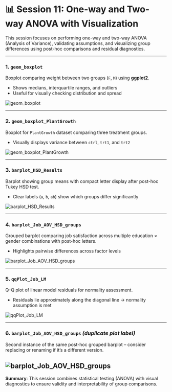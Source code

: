 # 📊 Session 11: One-way and Two-way ANOVA with Visualization

This session focuses on performing one-way and two-way ANOVA (Analysis of Variance), validating assumptions, and visualizing group differences using post-hoc comparisons and residual diagnostics.

---

### 1. `geom_boxplot`

Boxplot comparing weight between two groups (`F`, `M`) using **ggplot2**.

- Shows medians, interquartile ranges, and outliers  
- Useful for visually checking distribution and spread  

![geom_boxplot](geom_boxplot.png)

---

### 2. `geom_boxplot_PlantGrowth`

Boxplot for `PlantGrowth` dataset comparing three treatment groups.  

- Visually displays variance between `ctrl`, `trt1`, and `trt2`  

![geom_boxplot_PlantGrowth](geom_boxplot_PlantGrowth.png)

---

### 3. `barplot_HSD_Results`

Barplot showing group means with compact letter display after post-hoc Tukey HSD test.

- Clear labels (`a`, `b`, `ab`) show which groups differ significantly  

![barplot_HSD_Results](barplot_HSD_Results.png)

---

### 4. `barplot_Job_AOV_HSD_groups`

Grouped barplot comparing job satisfaction across multiple education × gender combinations with post-hoc letters.

- Highlights pairwise differences across factor levels  

![barplot_Job_AOV_HSD_groups](barplot_Job_AOV_HSD_groups.png)

---

### 5. `qqPlot_Job_LM`

Q-Q plot of linear model residuals for normality assessment.  

- Residuals lie approximately along the diagonal line → normality assumption is met  

![qqPlot_Job_LM](qqPlot_Job_LM.png)

---

### 6. `barplot_Job_AOV_HSD_groups` *(duplicate plot label)*

Second instance of the same post-hoc grouped barplot – consider replacing or renaming if it’s a different version.

![barplot_Job_AOV_HSD_groups](barplot_Job_AOV_HSD_groups.png)
---

**Summary**: This session combines statistical testing (ANOVA) with visual diagnostics to ensure validity and interpretability of group comparisons.
